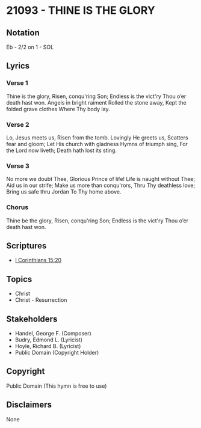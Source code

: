 # 21093 - THINE IS THE GLORY

## Notation

Eb - 2/2 on 1 - SOL

## Lyrics

### Verse 1

Thine is the glory, Risen, conqu'ring Son; Endless is the vict'ry Thou o’er death hast won. Angels in bright raiment Rolled the stone away, Kept the folded grave clothes Where Thy body lay.


### Verse 2

Lo, Jesus meets us, Risen from the tomb. Lovingly He greets us, Scatters fear and gloom; Let His church with gladness Hymns of triumph sing, For the Lord now liveth; Death hath lost its sting. 


### Verse 3

No more we doubt Thee, Glorious Prince of life! Life is naught without Thee; Aid us in our strife; Make us more than conqu'rors, Thru Thy deathless love; Bring us safe thru Jordan To Thy home above. 

### Chorus

Thine be the glory, Risen, conqu'ring Son; Endless is the vict'ry Thou o’er death hast won.



## Scriptures

- [I Corinthians 15:20](https://www.biblegateway.com/passage/?search=I%20Corinthians%2015%3A20)

## Topics

- Christ
- Christ - Resurrection

## Stakeholders

- Handel, George F. (Composer)
- Budry, Edmond L. (Lyricist)
- Hoyle, Richard B. (Lyricist)
- Public Domain (Copyright Holder)

## Copyright

Public Domain
(This hymn is free to use)

## Disclaimers

None

